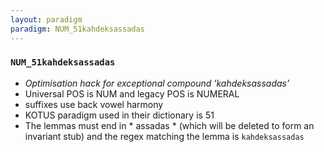 ```yaml
---
layout: paradigm
paradigm: NUM_51kahdeksassadas
---
```

### ` NUM_51kahdeksassadas `

* _Optimisation hack for exceptional compound ’kahdeksassadas’_
* Universal POS is NUM and legacy POS is NUMERAL
* suffixes use back vowel harmony
* KOTUS paradigm used in their dictionary is 51
* The lemmas must end in * assadas * (which will be deleted to form an invariant stub) and the regex matching the lemma is ` kahdeksassadas `
